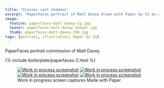 ```yaml
---
title: "Glasses cast shadows"
excerpt: "PaperFaces portrait of Matt Davey drawn with Paper by 53 on an iPad."
image: 
  feature: paperfaces-matt-davey-lg.jpg
  teaser: paperfaces-matt-davey-teaser.jpg
  thumb: paperfaces-matt-davey-150.jpg
tags: [portrait, illustration, Paper by 53]
---
```


PaperFaces portrait commission of Matt Davey.

{% include boilerplate/paperfaces-2.html %}

<figure class="third">
  <a href="{{ site.url }}/images/paperfaces-matt-davey-process-1-lg.jpg"><img src="{{ site.url }}/images/paperfaces-matt-davey-process-1-600.jpg" alt="Work in process screenshot"></a>
  <a href="{{ site.url }}/images/paperfaces-matt-davey-process-2-lg.jpg"><img src="{{ site.url }}/images/paperfaces-matt-davey-process-2-600.jpg" alt="Work in process screenshot"></a>
  <a href="{{ site.url }}/images/paperfaces-matt-davey-process-3-lg.jpg"><img src="{{ site.url }}/images/paperfaces-matt-davey-process-3-600.jpg" alt="Work in process screenshot"></a>
  <a href="{{ site.url }}/images/paperfaces-matt-davey-process-4-lg.jpg"><img src="{{ site.url }}/images/paperfaces-matt-davey-process-4-600.jpg" alt="Work in process screenshot"></a>
  <figcaption>Work in progress screen captures Made with Paper.</figcaption>
</figure>